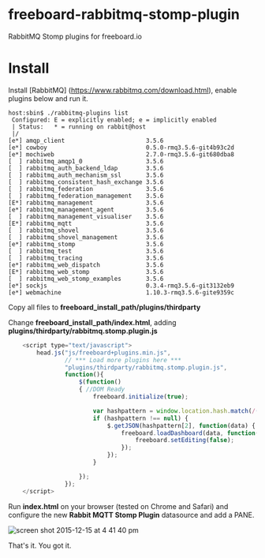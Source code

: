# freeboard-rabbitmq-stomp-plugin

RabbitMQ Stomp plugins for freeboard.io

# Install

Install [RabbitMQ] (https://www.rabbitmq.com/download.html), enable plugins below and run it.

```
host:sbin$ ./rabbitmq-plugins list
 Configured: E = explicitly enabled; e = implicitly enabled
 | Status:   * = running on rabbit@host
 |/
[e*] amqp_client                       3.5.6
[e*] cowboy                            0.5.0-rmq3.5.6-git4b93c2d
[e*] mochiweb                          2.7.0-rmq3.5.6-git680dba8
[  ] rabbitmq_amqp1_0                  3.5.6
[  ] rabbitmq_auth_backend_ldap        3.5.6
[  ] rabbitmq_auth_mechanism_ssl       3.5.6
[  ] rabbitmq_consistent_hash_exchange 3.5.6
[  ] rabbitmq_federation               3.5.6
[  ] rabbitmq_federation_management    3.5.6
[E*] rabbitmq_management               3.5.6
[e*] rabbitmq_management_agent         3.5.6
[  ] rabbitmq_management_visualiser    3.5.6
[E*] rabbitmq_mqtt                     3.5.6
[  ] rabbitmq_shovel                   3.5.6
[  ] rabbitmq_shovel_management        3.5.6
[e*] rabbitmq_stomp                    3.5.6
[  ] rabbitmq_test                     3.5.6
[  ] rabbitmq_tracing                  3.5.6
[e*] rabbitmq_web_dispatch             3.5.6
[E*] rabbitmq_web_stomp                3.5.6
[  ] rabbitmq_web_stomp_examples       3.5.6
[e*] sockjs                            0.3.4-rmq3.5.6-git3132eb9
[e*] webmachine                        1.10.3-rmq3.5.6-gite9359c
```

Copy all files to **freeboard_install_path/plugins/thirdparty**

Change **freeboard_install_path/index.html**, adding **plugins/thirdparty/rabbitmq.stomp.plugin.js**

```javascript
    <script type="text/javascript">
        head.js("js/freeboard+plugins.min.js",
                // *** Load more plugins here ***
				"plugins/thirdparty/rabbitmq.stomp.plugin.js",              
                function(){
                    $(function()
                    { //DOM Ready
                        freeboard.initialize(true);

                        var hashpattern = window.location.hash.match(/(&|#)source=([^&]+)/);
                        if (hashpattern !== null) {
                            $.getJSON(hashpattern[2], function(data) {
                                freeboard.loadDashboard(data, function() {
                                    freeboard.setEditing(false);
                                });
                            });
                        }

                    });
                });
    </script>  
```
Run **index.html** on your browser (tested on Chrome and Safari) and configure the new **Rabbit MQTT Stomp Plugin** datasource and add a PANE.

![screen shot 2015-12-15 at 4 41 40 pm](https://cloud.githubusercontent.com/assets/1181358/11820357/2ce323b0-a34b-11e5-9914-55c939e81965.png)

That's it. You got it.
